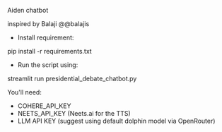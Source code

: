 Aiden chatbot

inspired by Balaji @@balajis


- Install requirement:

pip install -r requirements.txt

- Run the script using:

streamlit run presidential_debate_chatbot.py 


You'll need:

- COHERE_API_KEY
- NEETS_API_KEY (Neets.ai for the TTS)
- LLM API KEY (suggest using default dolphin model via OpenRouter)

